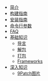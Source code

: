 * [简介](README.md)
* [构建指南](build-guide.md)
* [安装指南](install-guide.md)
* [命令行参数](cli-parameters.md)
* [FAQ](FAQ.md)
* [基础知识]()
  * [导言](the-basics/introduction.md)
  * [解包](the-basics/decoding.md)
  * [打包](the-basics/building.md)
  * [Frameworks](the-basics/frameworks.md)
* [深入知识]()
  * [9Patch图片](in-depth/9Patch-images.md)